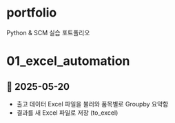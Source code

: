 # portfolio
Python &amp; SCM 실습 포트폴리오

# 01_excel_automation

## 📅 2025-05-20
- 출고 데이터 Excel 파일을 불러와 품목별로 Groupby 요약함
- 결과를 새 Excel 파일로 저장 (to_excel)
